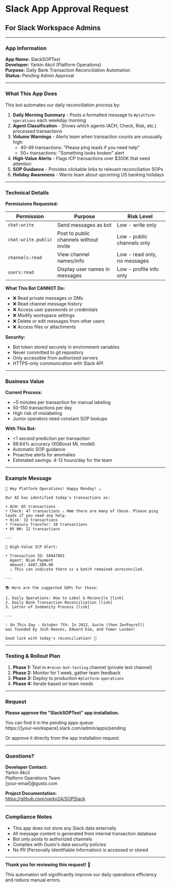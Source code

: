 # Slack App Approval Request

## For Slack Workspace Admins

---

### App Information

**App Name:** SlackSOPTest  
**Developer:** Yarkin Akcil (Platform Operations)  
**Purpose:** Daily Bank Transaction Reconciliation Automation  
**Status:** Pending Admin Approval  

---

### What This App Does

This bot automates our daily reconciliation process by:

1. **Daily Morning Summary** - Posts a formatted message to `#platform-operations` each weekday morning
2. **Agent Classification** - Shows which agents (ACH, Check, Risk, etc.) processed transactions
3. **Volume Warnings** - Alerts team when transaction counts are unusually high:
   - 40-49 transactions: "Please ping leads if you need help"
   - 50+ transactions: "Something looks broken" alert
4. **High-Value Alerts** - Flags ICP transactions over $300K that need attention
5. **SOP Guidance** - Provides clickable links to relevant reconciliation SOPs
6. **Holiday Awareness** - Warns team about upcoming US banking holidays

---

### Technical Details

**Permissions Requested:**

| Permission | Purpose | Risk Level |
|------------|---------|------------|
| `chat:write` | Send messages as bot | Low - write only |
| `chat:write.public` | Post to public channels without invite | Low - public channels only |
| `channels:read` | View channel names/info | Low - read only, no messages |
| `users:read` | Display user names in messages | Low - profile info only |

**What This Bot CANNOT Do:**
- ❌ Read private messages or DMs
- ❌ Read channel message history
- ❌ Access user passwords or credentials
- ❌ Modify workspace settings
- ❌ Delete or edit messages from other users
- ❌ Access files or attachments

**Security:**
- Bot token stored securely in environment variables
- Never committed to git repository
- Only accessible from authorized servers
- HTTPS-only communication with Slack API

---

### Business Value

**Current Process:**
- ~5 minutes per transaction for manual labeling
- 50-150 transactions per day
- High risk of mislabeling
- Junior operators need constant SOP lookups

**With This Bot:**
- <1 second prediction per transaction
- 98.64% accuracy (XGBoost ML model)
- Automatic SOP guidance
- Proactive alerts for anomalies
- Estimated savings: 4-12 hours/day for the team

---

### Example Message

```
🎯 Hey Platform Operations! Happy Monday! ☕

Our AI has identified today's transactions as:

• ACH: 85 transactions
• Check: 47 transactions ⚠️ Hmm there are many of those. Please ping leads if you need any help.
• Risk: 32 transactions
• Treasury Transfer: 18 transactions
• NY WH: 12 transactions

---

🔴 High-Value ICP Alert:

• Transaction ID: 58947891
  Agent: Nium Payment
  Amount: $487,500.00
  ⚠️ This can indicate there is a batch remained unreconciled.

---

📚 Here are the suggested SOPs for those:

1. Daily Operations: How to Label & Reconcile [link]
2. Daily Bank Transaction Reconciliation [link]
3. Letter of Indemnity Process [link]

---

💡 On This Day - October 7th: In 2012, Gusto (then ZenPayroll) 
was founded by Josh Reeves, Edward Kim, and Tomer London!

Good luck with today's reconciliation! 🚀
```

---

### Testing & Rollout Plan

1. **Phase 1:** Test in `#recon-bot-testing` channel (private test channel)
2. **Phase 2:** Monitor for 1 week, gather team feedback
3. **Phase 3:** Deploy to production `#platform-operations`
4. **Phase 4:** Iterate based on team needs

---

### Request

**Please approve the "SlackSOPTest" app installation.**

You can find it in the pending apps queue:  
https://[your-workspace].slack.com/admin/apps/pending

Or approve it directly from the app installation request.

---

### Questions?

**Developer Contact:**  
Yarkin Akcil  
Platform Operations Team  
[your-email]@gusto.com

**Project Documentation:**  
https://github.com/yarkn24/SOPSlack

---

### Compliance Notes

- This app does not store any Slack data externally
- All message content is generated from internal transaction database
- Bot only posts to authorized channels
- Complies with Gusto's data security policies
- No PII (Personally Identifiable Information) is accessed or stored

---

**Thank you for reviewing this request!** 🙏

This automation will significantly improve our daily operations efficiency and reduce manual errors.


